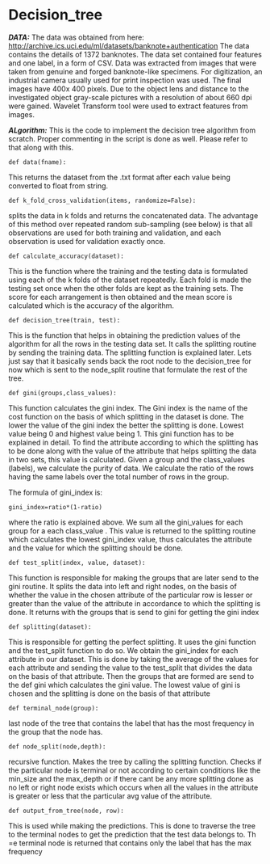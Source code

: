 # Decision_tree
***DATA:***
The data was obtained from here: http://archive.ics.uci.edu/ml/datasets/banknote+authentication
The data contains the details of 1372 banknotes. The data set contained four features and one label, in a form of CSV. Data was extracted from images that were taken from genuine and forged banknote-like specimens. For digitization, an industrial camera usually used for print inspection was used. The final images have 400x 400 pixels. Due to the object lens and distance to the investigated object gray-scale pictures with a resolution of about 660 dpi were gained. Wavelet Transform tool were used to extract features from images.

***ALgorithm:***
This is the code to implement the decision tree algorithm from scratch. Proper commenting in the script is done as well. Please refer to that along with this.

`def data(fname):`

This returns the dataset from the .txt format after each value being converted to float from string.


`def k_fold_cross_validation(items, randomize=False):`

splits the data in k folds and returns the concatenated data. The advantage of this method over repeated random sub-sampling (see below) is that all observations are used for both training and validation, and each observation is used for validation exactly once.

`def calculate_accuracy(dataset):`

This is the function where the training and the testing data is formulated using each of the k folds of the dataset repeatedly. Each fold is made the testing set once when the other folds are kept as the training sets. The score for each arrangement is then obtained and the mean score is calculated which is the accuracy of the algorithm.

`def decision_tree(train, test):`

This is the function that helps in obtaining the prediction values of the algorithm for all the rows in the testing data set. It calls the splitting routine by sending the training data. The splitting function is explained later. Lets just say that it basically sends back the root node to the decision_tree for now which is sent to the node_split routine that formulate the rest of the tree.


`def gini(groups,class_values):`

This function calculates the gini index. 
The Gini index is the name of the cost function on the basis of which splitting in the dataset is done. The lower the value of the gini index the better the splitting is done. Lowest value being 0 and highest value being 1.
This gini function has to be explained in detail. To find the attribute according to which the splitting has to be done along with the value of the attribute that helps splitting the data in two sets, this value is calculated. 
Given a group and the class_values (labels), we calculate the purity of data. We calculate the ratio of the rows having the same labels over the total number of rows in the group. 




The formula of gini_index is:

`gini_index=ratio*(1-ratio)`

where the ratio is explained above. We sum all the gini_values for each group for a each class_value . This value is returned to the splitting routine which calculates the lowest gini_index value, thus calculates the attribute and the value for which the splitting should be done. 


`def test_split(index, value, dataset):`

This function is responsible for making the groups that are later send to the gini routine. It splits the data into left and right nodes, on the basis of whether the value in the chosen attribute of the particular row is lesser or greater than the value of the attribute in accordance to which the splitting is done. It returns with the groups that is send to gini for getting the gini index 

`def splitting(dataset):`

This is responsible for getting the perfect splitting. It uses the gini function and the test_split function to do so. 
We obtain the gini_index for each attribute in our dataset. This is done by taking the average of the values for each attribute and sending the value to the test_split that divides the data on the basis of that attribute. Then the groups that are formed are send to the def gini which calculates the gini value. The lowest value of gini is chosen and the splitting is done on the basis of that attribute

`def terminal_node(group):`

last node of the tree that contains the label that has the most frequency in the group that the node has.

`def node_split(node,depth):`

recursive function. Makes the tree by calling the splitting function. Checks if the particular node is terminal or not according to certain conditions like the min_size and the max_depth or if there cant be any more splitting done as no left or right node exists which occurs when all the values in the attribute is greater or less that the particular avg value of the attribute.
 
`def output_from_tree(node, row):`

This is used while making the predictions. This is done to traverse the tree to the terminal nodes to get the prediction that the test data belongs to. Th =e terminal node is returned that contains only the label that has the max frequency
